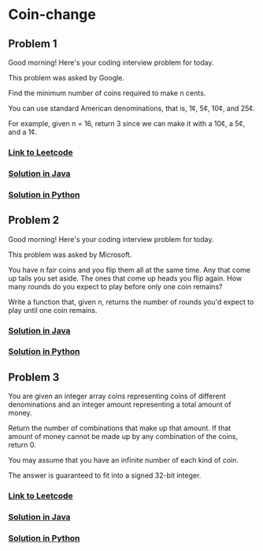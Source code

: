 # Coin-change

## Problem 1

Good morning! Here's your coding interview problem for today.

This problem was asked by Google.

Find the minimum number of coins required to make n cents.

You can use standard American denominations, that is, 1¢, 5¢, 10¢, and 25¢.

For example, given n = 16, return 3 since we can make it with a 10¢, a 5¢, and a 1¢.

### [Link to Leetcode](https://leetcode.com/problems/coin-change/description/)
### [Solution in Java](Solution.java#L5)
### [Solution in Python](solution.py#L3)

## Problem 2

Good morning! Here's your coding interview problem for today.

This problem was asked by Microsoft.

You have n fair coins and you flip them all at the same time. Any that come up tails you set aside. The ones that come up heads you flip again. How many rounds do you expect to play before only one coin remains?

Write a function that, given n, returns the number of rounds you'd expect to play until one coin remains.

### [Solution in Java](Solution.java#L25)
### [Solution in Python](solution.py#L3)

## Problem 3

You are given an integer array coins representing coins of different denominations and an integer amount representing a total amount of money.

Return the number of combinations that make up that amount. If that amount of money cannot be made up by any combination of the coins, return 0.

You may assume that you have an infinite number of each kind of coin.

The answer is guaranteed to fit into a signed 32-bit integer.


### [Link to Leetcode](https://leetcode.com/problems/coin-change-ii)
### [Solution in Java](Solution.java#L35)
### [Solution in Python](solution.py#L24)

